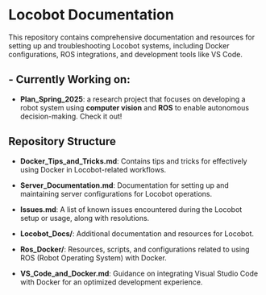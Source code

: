 # Locobot Documentation

This repository contains comprehensive documentation and resources for setting up and troubleshooting Locobot systems, including Docker configurations, ROS integrations, and development tools like VS Code.

## - Currently Working on:

- **Plan\_Spring\_2025**: a research project that focuses on developing a robot system using **computer vision** and **ROS** to enable autonomous decision-making. Check it out!


## Repository Structure

- **Docker\_Tips\_and\_Tricks.md**:
  Contains tips and tricks for effectively using Docker in Locobot-related workflows.

- **Server\_Documentation.md**:
  Documentation for setting up and maintaining server configurations for Locobot operations.

- **Issues.md**:
  A list of known issues encountered during the Locobot setup or usage, along with resolutions.

- **Locobot\_Docs/**:
  Additional documentation and resources for Locobot.

- **Ros\_Docker/**:
  Resources, scripts, and configurations related to using ROS (Robot Operating System) with Docker.

- **VS\_Code\_and\_Docker.md**:
  Guidance on integrating Visual Studio Code with Docker for an optimized development experience.

  


